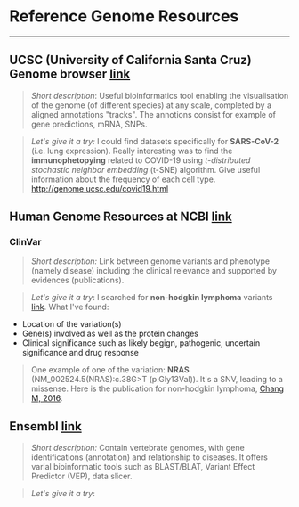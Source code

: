 # Reference Genome Resources 

---------

## UCSC (University of California Santa Cruz) Genome browser [link](https://genome.ucsc.edu)
> _Short description_: Useful bioinformatics tool enabling the visualisation of the genome (of different species) at any scale, completed by a aligned annotations "tracks". The annotions consist for example of gene predictions, mRNA, SNPs.

> _Let's give it a try:_ I could find datasets specifically for **SARS-CoV-2** (i.e. lung expression). Really interesting was to find the **immunophetopying** related to COVID-19 using _t-distributed stochastic neighbor embedding_ (t-SNE) algorithm. Give useful information about the frequency of each cell type. <http://genome.ucsc.edu/covid19.html>

## Human Genome Resources at NCBI [link](https://www.ncbi.nlm.nih.gov/genome/guide/human/)
### ClinVar 
> _Short description:_ Link between genome variants and phenotype (namely disease) including the clinical relevance and supported by evidences (publications). 

> _Let's give it a try_: I searched for **non-hodgkin lymphoma** variants [link](https://www.ncbi.nlm.nih.gov/clinvar?term=hodgkin%20lymphoma&cmd=correctspelling). What I've found: 
* Location of the variation(s)
* Gene(s) involved as well as the protein changes 
* Clinical significance such as likely begign, pathogenic, uncertain significance and drug response 

> One example of one of the variation: **NRAS** (NM_002524.5(NRAS):c.38G>T (p.Gly13Val)). It's a SNV, leading to a missense. Here is the publication for non-hodgkin lymphoma, [Chang M, 2016](https://pubmed.ncbi.nlm.nih.gov/26619011/). 


## Ensembl [link](https://www.ensembl.org/index.html)
> _Short description:_ Contain vertebrate genomes, with gene identifications (annotation) and relationship to diseases. It offers varial bioinformatic tools such as BLAST/BLAT, Variant Effect Predictor (VEP), data slicer. 

> _Let's give it a try_: 
